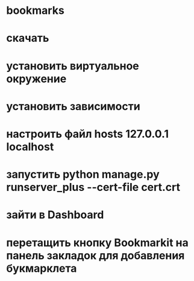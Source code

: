 # bookmarks
# скачать
# установить виртуальное окружение
# установить зависимости
# настроить файл hosts 127.0.0.1 localhost
# запустить python manage.py runserver_plus --cert-file cert.crt
# зайти в Dashboard
# перетащить кнопку Bookmarkit на панель закладок для добавления букмарклета

